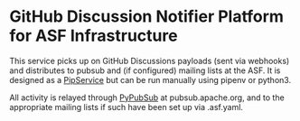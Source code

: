 # GitHub Discussion Notifier Platform for ASF Infrastructure

This service picks up on GitHub Discussions payloads (sent via webhooks) and distributes to pubsub and (if configured) mailing lists at the ASF.
It is designed as a [PipService](https://cwiki.apache.org/confluence/display/INFRA/Pipservices) but can be run manually using pipenv or python3.

All activity is relayed through [PyPubSub](https://github.com/Humbedooh/pypubsub/) at pubsub.apache.org, and to the appropriate mailing lists if such have been set up via .asf.yaml.
